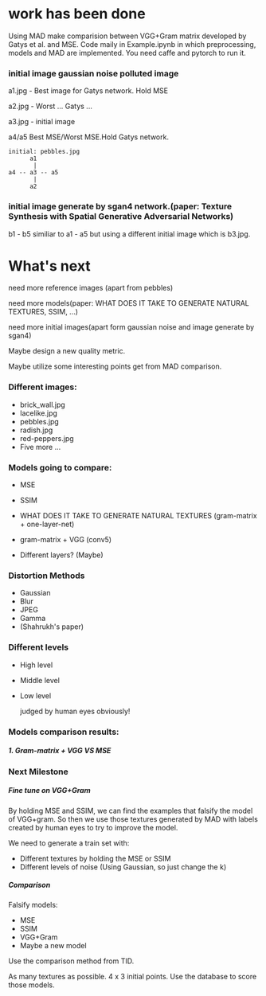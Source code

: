 # work has been done

Using MAD make comparision between VGG+Gram matrix developed by Gatys et al. and MSE. Code maily in Example.ipynb in which preprocessing, models and MAD are implemented. You need caffe and pytorch to run it.

### initial image gaussian noise polluted image

a1.jpg - Best image for Gatys network. Hold MSE

a2.jpg - Worst ...      Gatys ...

a3.jpg - initial image

a4/a5 Best MSE/Worst MSE.Hold Gatys network.

    initial: pebbles.jpg
          a1
           | 
    a4 -- a3 -- a5
           |
          a2

### initial image generate by sgan4 network.(paper: Texture Synthesis with Spatial Generative Adversarial Networks)

b1 - b5 similiar to a1 - a5 but using a different initial image which is b3.jpg.



# What's next
need more reference images (apart from pebbles) 

need more models(paper: WHAT DOES IT TAKE TO GENERATE NATURAL TEXTURES, SSIM, ...)

need more initial images(apart form gaussian noise and image generate by sgan4)


Maybe design a new quality metric.

Maybe utilize some interesting points get from MAD comparison.



### Different images:

* brick_wall.jpg
* lacelike.jpg
* pebbles.jpg
* radish.jpg
* red-peppers.jpg
* Five more ...



### Models going to compare:

* MSE

* SSIM

* WHAT DOES IT TAKE TO GENERATE NATURAL TEXTURES (gram-matrix + one-layer-net)

* gram-matrix + VGG (conv5)

* Different layers? (Maybe)

  

### Distortion Methods

* Gaussian
* Blur
* JPEG
* Gamma
* (Shahrukh's paper)

### Different levels

* High level

* Middle level

* Low level

  judged by human eyes obviously!

### Models comparison results:

##### 1. Gram-matrix + VGG VS MSE

### Next Milestone

##### Fine tune on VGG+Gram

By holding MSE and SSIM, we can find the examples that falsify the model of VGG+gram. So then we use those textures generated by MAD with labels created by human eyes to try to improve the model.

We need to generate a train set with:

* Different textures by holding the MSE or SSIM
* Different levels of noise (Using Gaussian, so just change the k)

##### Comparison

Falsify models:

* MSE
* SSIM
* VGG+Gram
* Maybe a new model

Use the comparison method from TID.

As many textures as possible. 4 x 3 initial points. Use the database to score those models.